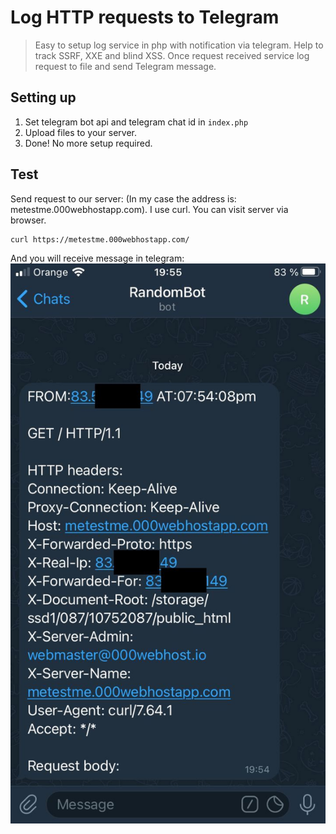 # Log HTTP requests to Telegram
> Easy to setup log service in php with notification via telegram. Help to track SSRF, XXE and blind XSS.
Once request received service log request to file and send Telegram message.

## Setting up
1. Set telegram bot api and telegram chat id in `index.php`
2. Upload files to your server.
3. Done! No more setup required.

## Test
Send request to our server: (In my case the address is: metestme.000webhostapp.com).
I use curl. You can visit server via browser.
```
curl https://metestme.000webhostapp.com/
```
And you will receive message in telegram:
![Screenshot](https://raw.githubusercontent.com/w1j3r/loghttptelegram/main/img/screenshot.jpg)
